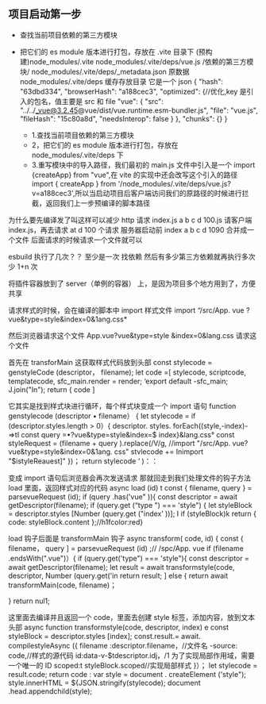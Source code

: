 <!--
 * @Author: qwh 15806293089@163.com
 * @Date: 2022-11-16 16:39:24
 * @LastEditors: qwh 15806293089@163.com
 * @LastEditTime: 2022-11-22 15:03:48
 * @FilePath: /vite2022/step.md
 * @Description: 这是默认设置,请设置`customMade`, 打开koroFileHeader查看配置 进行设置: https://github.com/OBKoro1/koro1FileHeader/wiki/%E9%85%8D%E7%BD%AE
-->

## 项目启动第一步

- 查找当前项目依赖的第三方模块
- 把它们的 es module 版本进行打包，存放在 .vite 目录下 (预构建)node_modules/.vite
  node_modules/.vite/deps/vue.js /依赖的第三方模块/
  node_modules/.vite/deps/\_metadata.json 原数据
  node_modules/.vite/deps 缓存存放目录
  它是一个 json
  {
  "hash": "63dbd334",
  "browserHash": "a188cec3",
  "optimized": {//优化,key 是引入的包名，值主要是 src 和 file
  "vue": {
  "src": "../../_vue@3.2.45@vue/dist/vue.runtime.esm-bundler.js",
  "file": "vue.js",
  "fileHash": "15c80a8d",
  "needsInterop": false
  }
  },
  "chunks": {}
  }

  - 1.查找当前项目依赖的第三方模块
  - 2，把它们的 es module 版本进行打包，存放在 node_modules/.vite/deps 下
  - 3.重写模块中的导入路径，我们最初的 main.js 文件中引入是一个 import {createApp} from "vue",在 vite 的实现中还会改写这个引入的路径 import { createApp } from '/node_modules/.vite/deps/vue.js?v=a188cec3',所以当启动项目后客户端访问我们的原路径的时候进行拦截，返回我们上一步预编译的脚本路径

为什么要先编译发了叫这样可以减少 http 请求
index.js a b c d 100.js
请客户端 index.js，再去请求 at
d 100 个请求
服务器启动前
index a b c d 1090 合并成一个文件
后面请求的时候请求一个文件就可以

esbuild 执行了几次？？
至少是一次
找依赖
然后有多少第三方依赖就再执行多次少
1+n 次

将插件容器放到了 server（单例的容器） 上，是因为项目多个地方用到了，方便共享

请求样式的时候，会在编译的脚本中 import 样式文件
import “/src/App. vue ?vue&type=style&index=0&1ang.css\*

然后浏览器请求这个文件
App.vue?vue&type=style &index=0&lang.css 请求这个文件

首先在 transforMain 这获取样式代码放到头部
const stylecode = genstyleCode (descriptor， filename);
let code =[
stylecode,
scriptcode,
templatecode,
sfc_main.render = render;
‘export default -sfc_main;
J.join("In");
return { code ]

它其实是找到样式块进行循环，每个样式块变成一个 import 语句
function genstylecode (descriptor • filename） {
let stylecode =
if (descriptor.styles.length > 0）{
descriptor. styles. forEach((style,-index)-=>tI
const query =•?vue&type=style&index=$ index}&lang.css°
const styleRequest = (filename + query ).replace(/V/g,
//import "/src/App. vue?vue&type=style&index=0&1ang. css"
stvlecode += Inimport "$istyleReauest]"
})；
return stylecode ‘ )：：

变成 import 语句后浏览器会再次发送请求
那就回走到我们处理文件的钩子方法 load 里面，返回样式对应的代码
async load (id) t
const { filename, query } = parsevueRequest (id);
if (query .has('vue" )){
const descriptor = await getDescriptor(filename);
if (query.get (“type ") === 'style") {
let styleBlock = descriptor.styles [Number (query.get ("index’ ))];
I if (styleBlock)k
return { code: styleBlock.content };//h1fcolor:red}

load 钩子后面是 transformMain 钩子
async transform( code, id) {
const { filename， query ] = parsevueRequest (id) ;// /spc/App. vue
if (filename .endsWith(".vue")）{
if (query.get('type") === 'style"){
const descriptor = await getDescriptor(filename);
let result = await transformstyle(code, descriptor, Number (query.get('in
return result;
] else {
return await transformMain(code, filename)；

}
return nul1;

这里面去编译并且返回一个 code，里面去创建 style 标签，添加内容，放到文本头部
async function transformstyle(code, descriptor, index)
e const styleBlock = descriptor.styles [index];
const.result.= await. compilestyleAsync ({
filename :descriptor.filename，//文件名
-source: code,//样式的源代码
id:data-v-$tdescriptor.idj，/1 为了实现局部作用域，需要一个唯一的 ID
scoped:t styleBlock.scoped//实现局部样式
}）；
let stylecode = result.code;
return
code :
var style = document . createElement ('style");
style.innerHTML = ${JSON.stringify(stylecode);
document .head.appendchild(style);
